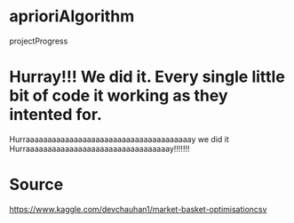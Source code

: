 # aprioriAlgorithm
projectProgress

# Hurray!!! We did it. Every single little bit of code it working as they intented for.
Hurraaaaaaaaaaaaaaaaaaaaaaaaaaaaaaaaaaaaaay we did it Hurraaaaaaaaaaaaaaaaaaaaaaaaaaaaaaaaay!!!!!!!

# Source
https://www.kaggle.com/devchauhan1/market-basket-optimisationcsv
